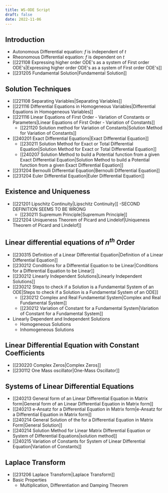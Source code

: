 ```yaml
---
title: WS-ODE Script
draft: false
date: 2022-11-06
---
```


## Introduction

- Autonomous Differential equation: $f$ is independent of $t$
- Rheonomous Differential equation: $f$ is dependent on $t$
- [[221108 Expressing higher order ODE's as a system of First order ODE's|Expressing higher order ODE's as a system of First order ODE's]]
- [[231205 Fundamental Solution|Fundamental Solution]]

## Solution Techniques

- [[221108 Separating Variables|Separating Variables]]
- [[221116 Differential Equations in Homogeneous Variables|Differential Equations in Homogeneous Variables]]
- [[221116 Linear Equations of First Order - Variation of Constants or Parameters|Linear Equations of First Order - Variation of Constants]]
	- [[221120 Solution method for Variation of Constants|Solution Method for Variation of Constants]]
- [[240201 Exact Differential Equations|Exact Differential Equation]]
	- [[230211 Solution Method for Exact or Total Differential Equation|Solution Method for Exact or Total Differential Equation]]
	- [[240207 Solution Method to build a Potential function from a given Exact Differential Equation|Solution Method to build a Potential function from a given Exact Differential Equation]]
- [[231204 Bernoulli Differential Equation|Bernoulli Differential Equation]]
- [[231204 Euler Differential Equation|Euler Differential Equation]]
 

## Existence and Uniqueness 

- [[221201 Lipschitz Continuity|Lipschitz Continuity]] -SECOND DEFINITION SEEMS TO BE WRONG
	- [[230211 Supremum Principle|Supremum Principle]]
- [[221204 Uniqueness Theorem of Picard and Lindelof|Uniqueness Theorem of Picard and Lindelof]]

## Linear differential equations of $n^{th}$ Order

- [[230315 Definition of a Linear Differential Equation|Definition of a Linear Differential Equation]]
- [[230212 Conditions for a Differential Equation to be Linear|Conditions for a Differential Equation to be Linear]]
- [[230212 Linearly Independent Solutions|Linearly Independent Solutions]]
- [[230212 Steps to check if a Solution is a Fundamental System of an ODE|Steps to check if a Solution is a Fundamental System of an ODE]]
	- [[230212 Complex and Real Fundamental System|Complex and Real Fundamental System]]
	 - [[230212 Variation of Constant for a Fundamental System|Variation of Constant for a Fundamental System]]
- Linearly Dependent and Independent Solutions 
	- Homogeneous Solutions
	- Inhomogeneous Solutions

## Linear Differential Equation with Constant Coefficients

- [[230220 Complex Zeros|Complex Zeros]]
- [[230112 One Mass oscillator|One-Mass Oscillator]]

## Systems of Linear Differential Equations

- [[240213 General form of an Linear Differential Equation in Matrix form|General form of an Linear Differential Equation in Matrix form]]
- [[240213 e-Ansatz for a Differential Equation in Matrix form|e-Ansatz for a Differential Equation in Matrix form]]
- [[240214 General Solution of the for a Differential Equation in Matrix Form|General Solution]]
- [[240214 Solution Method for Linear Matrix Differential Equation or System of Differential Equations|solution method]]
- [[240215 Variation of Constants for System of Linear Differential Equation|Variation of Constants]] 

## Laplace Transform

- [[231206 Laplace Transform|Laplace Transform]]
- Basic Properties
	- Multiplication, Differentiation and Damping Theorem